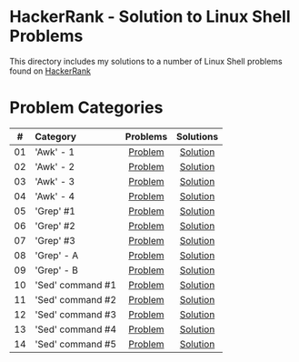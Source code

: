 # HackerRank - Solution to Linux Shell Problems

This directory includes my solutions to a number of Linux Shell problems found on [HackerRank](https://www.hackerrank.com/domains/shell)

# Problem Categories

| # | Category | Problems | Solutions |
| - | :------- | :------: | :-------: |
| 01 | 'Awk' - 1 | [Problem](https://www.hackerrank.com/challenges/awk-1) | [Solution](https://github.com/krailis/hackerrank-solutions/blob/master/Linux_Shell/Grep_Sed_Awk/awk_1.sh) |
| 02 | 'Awk' - 2 | [Problem](https://www.hackerrank.com/challenges/awk-2) | [Solution](https://github.com/krailis/hackerrank-solutions/blob/master/Linux_Shell/Grep_Sed_Awk/awk_2.sh) |
| 03 | 'Awk' - 3 | [Problem](https://www.hackerrank.com/challenges/awk-3) | [Solution](https://github.com/krailis/hackerrank-solutions/blob/master/Linux_Shell/Grep_Sed_Awk/awk_3.sh) |
| 04 | 'Awk' - 4 | [Problem](https://www.hackerrank.com/challenges/awk-4) | [Solution](https://github.com/krailis/hackerrank-solutions/blob/master/Linux_Shell/Grep_Sed_Awk/awk_4.sh) |
| 05 | 'Grep' #1 | [Problem](https://www.hackerrank.com/challenges/text-processing-in-linux-the-grep-command-1) | [Solution](https://github.com/krailis/hackerrank-solutions/blob/master/Linux_Shell/Grep_Sed_Awk/grep_1.sh) |
| 06 | 'Grep' #2 | [Problem](https://www.hackerrank.com/challenges/text-processing-in-linux-the-grep-command-2) | [Solution](https://github.com/krailis/hackerrank-solutions/blob/master/Linux_Shell/Grep_Sed_Awk/grep_2.sh) |
| 07 | 'Grep' #3 | [Problem](https://www.hackerrank.com/challenges/text-processing-in-linux-the-grep-command-3) | [Solution](https://github.com/krailis/hackerrank-solutions/blob/master/Linux_Shell/Grep_Sed_Awk/grep_3.sh) |
| 08 | 'Grep' - A | [Problem](https://www.hackerrank.com/challenges/text-processing-in-linux-the-grep-command-4) | [Solution](https://github.com/krailis/hackerrank-solutions/blob/master/Linux_Shell/Grep_Sed_Awk/grep_A.sh) |
| 09 | 'Grep' - B | [Problem](https://www.hackerrank.com/challenges/text-processing-in-linux-the-grep-command-5) | [Solution](https://github.com/krailis/hackerrank-solutions/blob/master/Linux_Shell/Grep_Sed_Awk/grep_B.sh) |
| 10 | 'Sed' command #1 | [Problem](https://www.hackerrank.com/challenges/text-processing-in-linux-the-sed-command-1) | [Solution](https://github.com/krailis/hackerrank-solutions/blob/master/Linux_Shell/Grep_Sed_Awk/sed_command_1.sh) |
| 11 | 'Sed' command #2 | [Problem](https://www.hackerrank.com/challenges/text-processing-in-linux-the-sed-command-2) | [Solution](https://github.com/krailis/hackerrank-solutions/blob/master/Linux_Shell/Grep_Sed_Awk/sed_command_2.sh) |
| 12 | 'Sed' command #3 | [Problem](https://www.hackerrank.com/challenges/text-processing-in-linux-the-sed-command-3) | [Solution](https://github.com/krailis/hackerrank-solutions/blob/master/Linux_Shell/Grep_Sed_Awk/sed_command_3.sh) |
| 13 | 'Sed' command #4 | [Problem](https://www.hackerrank.com/challenges/text-processing-in-linux-the-sed-command-4) | [Solution](https://github.com/krailis/hackerrank-solutions/blob/master/Linux_Shell/Grep_Sed_Awk/sed_command_4.sh) |
| 14 | 'Sed' command #5 | [Problem](https://www.hackerrank.com/challenges/text-processing-in-linux-the-sed-command-5) | [Solution](https://github.com/krailis/hackerrank-solutions/blob/master/Linux_Shell/Grep_Sed_Awk/sed_command_5.sh) |
